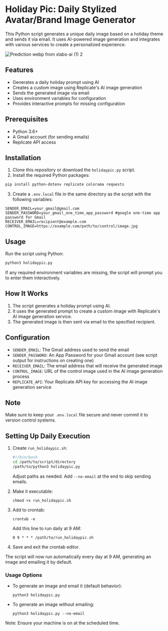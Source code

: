 # Holiday Pic: Daily Stylized Avatar/Brand Image Generator

This Python script generates a unique daily image based on a holiday theme and sends it via email. It uses AI-powered image generation and integrates with various services to create a personalized experience.

![Prediction webp from xlabs-ai (1) 2](https://github.com/user-attachments/assets/b1e7314c-c287-44ea-a9c1-56e34f8becc2)

## Features

- Generates a daily holiday prompt using AI
- Creates a custom image using Replicate's AI image generation
- Sends the generated image via email
- Uses environment variables for configuration
- Provides interactive prompts for missing configuration

## Prerequisites

- Python 3.6+
- A Gmail account (for sending emails)
- Replicate API access

## Installation

1. Clone this repository or download the `holidaypic.py` script.
2. Install the required Python packages:

```bash
pip install python-dotenv replicate colorama requests
```

3. Create a `.env.local` file in the same directory as the script with the following variables:

```
SENDER_EMAIL=your_gmail@gmail.com
SENDER_PASSWORD=your_gmail_one_time_app_password #google one-time app password for Gmail
RECEIVER_EMAIL=recipient@example.com
CONTROL_IMAGE=https://example.com/path/to/control/image.jpg
```

## Usage

Run the script using Python:

```bash
python3 holidaypic.py
```

If any required environment variables are missing, the script will prompt you to enter them interactively.

## How It Works

1. The script generates a holiday prompt using AI.
2. It uses the generated prompt to create a custom image with Replicate's AI image generation service.
3. The generated image is then sent via email to the specified recipient.

## Configuration

- `SENDER_EMAIL`: The Gmail address used to send the email
- `SENDER_PASSWORD`: An App Password for your Gmail account (see script output for instructions on creating one)
- `RECEIVER_EMAIL`: The email address that will receive the generated image
- `CONTROL_IMAGE`: URL of the control image used in the AI image generation process
- `REPLICATE_API`: Your Replicate API key for accessing the AI image generation service

## Note

Make sure to keep your `.env.local` file secure and never commit it to version control systems.

## Setting Up Daily Execution

1. Create `run_holidaypic.sh`:

   ```bash
   #!/bin/bash
   cd /path/to/script/directory
   /path/to/python3 holidaypic.py
   ```

   Adjust paths as needed. Add `--no-email` at the end to skip sending emails.

2. Make it executable:

   ```
   chmod +x run_holidaypic.sh
   ```

3. Add to crontab:

   ```
   crontab -e
   ```

   Add this line to run daily at 9 AM:

   ```
   0 9 * * * /path/to/run_holidaypic.sh
   ```

4. Save and exit the crontab editor.

The script will now run automatically every day at 9 AM, generating an image and emailing it by default.

### Usage Options

- To generate an image and email it (default behavior):
  ```
  python3 holidaypic.py
  ```

- To generate an image without emailing:
  ```
  python3 holidaypic.py --no-email
  ```

Note: Ensure your machine is on at the scheduled time.
